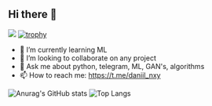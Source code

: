 ## Hi there 👋

![](https://komarev.com/ghpvc/?username=your-github-username)
[![trophy](https://github-profile-trophy.vercel.app/?username=Daniil-Nay&theme=onedark)](https://github.com/ryo-ma/github-profile-trophy)

- 🌱 I’m currently learning ML
- 👯 I’m looking to collaborate on any project
- 💬 Ask me about python, telegram, ML, GAN's, algorithms
- 📫 How to reach me: https://t.me/daniil_nxy

![Anurag's GitHub stats](https://github-readme-stats.vercel.app/api?username=Daniil-Nay&show_icons=true&theme=onedark)
![Top Langs](https://github-readme-stats.vercel.app/api/top-langs/?username=Daniil-Nay&theme=tokyonight)
